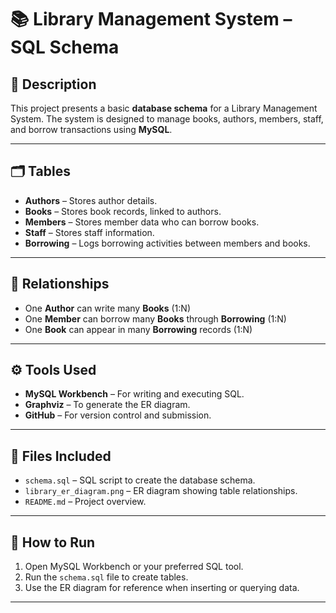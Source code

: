 # 📚 Library Management System – SQL Schema

## 📝 Description
This project presents a basic **database schema** for a Library Management System. The system is designed to manage books, authors, members, staff, and borrow transactions using **MySQL**.

---

## 🗂️ Tables

- **Authors** – Stores author details.
- **Books** – Stores book records, linked to authors.
- **Members** – Stores member data who can borrow books.
- **Staff** – Stores staff information.
- **Borrowing** – Logs borrowing activities between members and books.

---

## 🔗 Relationships

- One **Author** can write many **Books** (1:N)
- One **Member** can borrow many **Books** through **Borrowing** (1:N)
- One **Book** can appear in many **Borrowing** records (1:N)

---

## ⚙️ Tools Used

- **MySQL Workbench** – For writing and executing SQL.
- **Graphviz** – To generate the ER diagram.
- **GitHub** – For version control and submission.

---

## 📎 Files Included

- `schema.sql` – SQL script to create the database schema.
- `library_er_diagram.png` – ER diagram showing table relationships.
- `README.md` – Project overview.

---

## 🚀 How to Run

1. Open MySQL Workbench or your preferred SQL tool.
2. Run the `schema.sql` file to create tables.
3. Use the ER diagram for reference when inserting or querying data.

---


